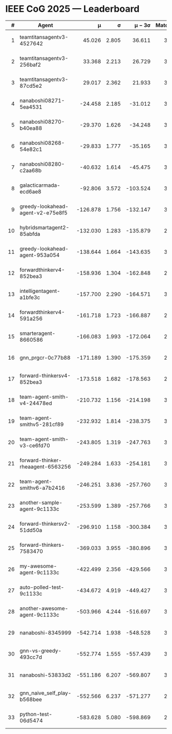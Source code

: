 # IEEE CoG 2025 — Leaderboard

| # | Agent | μ | σ | μ − 3σ | Matches | Updated |
|---:|---|---:|---:|---:|---:|---|
| 1 | teamtitansagentv3-4527642 | 45.026 | 2.805 | 36.611 | 3056 | 2025-09-01 20:31 |
| 2 | teamtitansagentv3-256baf2 | 33.368 | 2.213 | 26.729 | 3394 | 2025-09-01 20:31 |
| 3 | teamtitansagentv3-87cd5e2 | 29.017 | 2.362 | 21.933 | 3338 | 2025-09-01 20:31 |
| 4 | nanaboshi08271-5ea4531 | -24.458 | 2.185 | -31.012 | 3560 | 2025-09-01 20:31 |
| 5 | nanaboshi08270-b40ea88 | -29.370 | 1.626 | -34.248 | 3660 | 2025-09-01 20:31 |
| 6 | nanaboshi08268-54e82c1 | -29.833 | 1.777 | -35.165 | 3780 | 2025-09-01 20:31 |
| 7 | nanaboshi08280-c2aa68b | -40.632 | 1.614 | -45.475 | 3900 | 2025-09-01 20:31 |
| 8 | galacticarmada-ecd6ae8 | -92.806 | 3.572 | -103.524 | 3460 | 2025-09-01 20:31 |
| 9 | greedy-lookahead-agent-v2-e75e8f5 | -126.878 | 1.756 | -132.147 | 3868 | 2025-09-01 20:31 |
| 10 | hybridsmartagent2-85abfda | -132.030 | 1.283 | -135.879 | 2946 | 2025-09-01 20:31 |
| 11 | greedy-lookahead-agent-953a054 | -138.644 | 1.664 | -143.635 | 3948 | 2025-09-01 20:31 |
| 12 | forwardthinkerv4-852bea3 | -158.936 | 1.304 | -162.848 | 2929 | 2025-09-01 20:31 |
| 13 | intelligentagent-a1bfe3c | -157.700 | 2.290 | -164.571 | 3226 | 2025-09-01 20:31 |
| 14 | forwardthinkerv4-591a256 | -161.718 | 1.723 | -166.887 | 2873 | 2025-09-01 20:31 |
| 15 | smarteragent-8660586 | -166.083 | 1.993 | -172.064 | 2803 | 2025-09-01 20:31 |
| 16 | gnn_prgcr-0c77b88 | -171.189 | 1.390 | -175.359 | 2880 | 2025-09-01 20:31 |
| 17 | forward-thinkersv4-852bea3 | -173.518 | 1.682 | -178.563 | 2887 | 2025-09-01 20:31 |
| 18 | team-agent-smith-v4-24478ed | -210.732 | 1.156 | -214.198 | 3860 | 2025-09-01 20:31 |
| 19 | team-agent-smithv5-281cf89 | -232.932 | 1.814 | -238.375 | 3660 | 2025-09-01 20:31 |
| 20 | team-agent-smith-v3-ce6fd70 | -243.805 | 1.319 | -247.763 | 3540 | 2025-09-01 20:31 |
| 21 | forward-thinker-rheaagent-6563256 | -249.284 | 1.633 | -254.181 | 3808 | 2025-09-01 20:31 |
| 22 | team-agent-smithv6-a7b2416 | -246.251 | 3.836 | -257.760 | 3880 | 2025-09-01 20:31 |
| 23 | another-sample-agent-9c1133c | -253.599 | 1.389 | -257.766 | 3720 | 2025-09-01 20:31 |
| 24 | forward-thinkersv2-51dd50a | -296.910 | 1.158 | -300.384 | 3308 | 2025-09-01 20:31 |
| 25 | forward-thinkers-7583470 | -369.033 | 3.955 | -380.896 | 3560 | 2025-09-01 20:31 |
| 26 | my-awesome-agent-9c1133c | -422.499 | 2.356 | -429.566 | 3620 | 2025-09-01 20:31 |
| 27 | auto-polled-test-9c1133c | -434.672 | 4.919 | -449.427 | 3780 | 2025-09-01 20:31 |
| 28 | another-awesome-agent-9c1133c | -503.966 | 4.244 | -516.697 | 3640 | 2025-09-01 20:31 |
| 29 | nanaboshi-8345999 | -542.714 | 1.938 | -548.528 | 3400 | 2025-09-01 20:31 |
| 30 | gnn-vs-greedy-493cc7d | -552.774 | 1.555 | -557.439 | 3260 | 2025-09-01 20:31 |
| 31 | nanaboshi-53833d2 | -551.186 | 6.207 | -569.807 | 3340 | 2025-09-01 20:31 |
| 32 | gnn_naive_self_play-b568bee | -552.566 | 6.237 | -571.277 | 2260 | 2025-09-01 20:31 |
| 33 | python-test-06d5474 | -583.628 | 5.080 | -598.869 | 2880 | 2025-09-01 20:31 |
